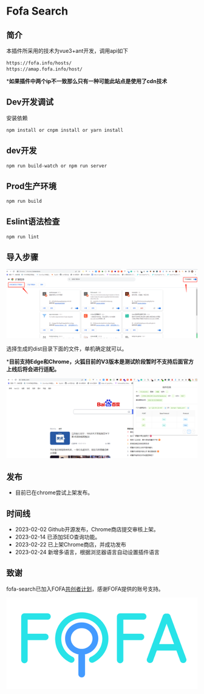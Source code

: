 # Fofa Search

## 简介

本插件所采用的技术为vue3+ant开发，调用api如下

```
https://fofa.info/hosts/
https://amap.fofa.info/host/
```

***如果插件中两个ip不一致那么只有一种可能此站点是使用了cdn技术**

## Dev开发调试

安装依赖

```bash
npm install or cnpm install or yarn install
```

## dev开发

```bash
npm run build-watch or npm run server
```

## Prod生产环境

```bash
npm run build
```

## Eslint语法检查

```bash
npm run lint
```

## 导入步骤

![image-20230202141232092](images/image-20230202141232092.png) 

选择生成的dist目录下面的文件，单机确定就可以。

***目前支持Edge和Chrome，火狐目前的V3版本是测试阶段暂时不支持后面官方上线后将会进行适配。**

![image-20230202141548827](images/image-20230202141548827.png) 

## 发布

- 目前已在chrome尝试上架发布。

## 时间线

-  2023-02-02 Github开源发布，Chrome商店提交审核上架。
-  2023-02-14 已添加SEO查询功能。
-  2023-02-22 已上架Chrome商店，并成功发布
-  2023-02-24 新增多语言，根据浏览器语言自动设置插件语言

## 致谢

fofa-search已加入FOFA[共创者计划](https://fofa.info/development)，感谢FOFA提供的账号支持。

![image-20230215123103739](images/image-20230215123103739.png) 
